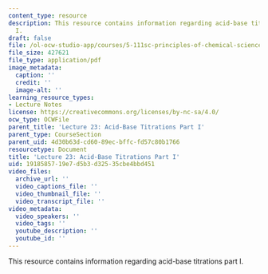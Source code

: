 ```yaml
---
content_type: resource
description: This resource contains information regarding acid-base titrations part
  I.
draft: false
file: /ol-ocw-studio-app/courses/5-111sc-principles-of-chemical-science-fall-2014/1918585719e7d5b3d32535cbe4bbd451_MIT5_111F14_Lec23.pdf
file_size: 427621
file_type: application/pdf
image_metadata:
  caption: ''
  credit: ''
  image-alt: ''
learning_resource_types:
- Lecture Notes
license: https://creativecommons.org/licenses/by-nc-sa/4.0/
ocw_type: OCWFile
parent_title: 'Lecture 23: Acid-Base Titrations Part I'
parent_type: CourseSection
parent_uid: 4d30b63d-cd60-89ec-bffc-fd57c80b1766
resourcetype: Document
title: 'Lecture 23: Acid-Base Titrations Part I'
uid: 19185857-19e7-d5b3-d325-35cbe4bbd451
video_files:
  archive_url: ''
  video_captions_file: ''
  video_thumbnail_file: ''
  video_transcript_file: ''
video_metadata:
  video_speakers: ''
  video_tags: ''
  youtube_description: ''
  youtube_id: ''
---
```

This resource contains information regarding acid-base titrations part I.